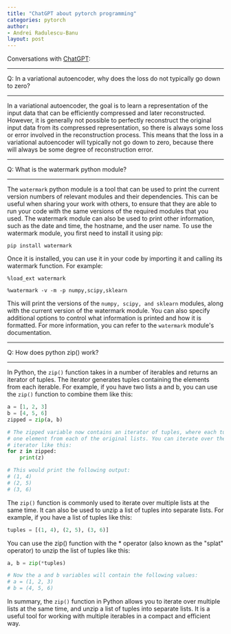 ```yaml
---
title: "ChatGPT about pytorch programming"
categories: pytorch
author:
- Andrei Radulescu-Banu
layout: post
---
```


Conversations with [ChatGPT](https://openai.com/blog/chatgpt/):

---

Q: In a variational autoencoder, why does the loss do not typically go down to zero?

---

In a variational autoencoder, the goal is to learn a representation of the input data that can be efficiently compressed and later reconstructed. However, it is generally not possible to perfectly reconstruct the original input data from its compressed representation, so there is always some loss or error involved in the reconstruction process. This means that the loss in a variational autoencoder will typically not go down to zero, because there will always be some degree of reconstruction error.

---

Q: What is the watermark python module?

---

The `watermark` python module is a tool that can be used to print the current version numbers of relevant modules and their dependencies. This can be useful when sharing your work with others, to ensure that they are able to run your code with the same versions of the required modules that you used. The watermark module can also be used to print other information, such as the date and time, the hostname, and the user name. To use the watermark module, you first need to install it using pip:

```
pip install watermark
```

Once it is installed, you can use it in your code by importing it and calling its watermark function. For example:

```
%load_ext watermark

%watermark -v -m -p numpy,scipy,sklearn
```

This will print the versions of the `numpy, scipy, and sklearn` modules, along with the current version of the watermark module. You can also specify additional options to control what information is printed and how it is formatted. For more information, you can refer to the `watermark` module's documentation.

---

Q: How does python zip() work?

---

In Python, the `zip()` function takes in a number of iterables and returns an iterator of tuples. The iterator generates tuples containing the elements from each iterable. For example, if you have two lists a and b, you can use the `zip()` function to combine them like this:

```python
a = [1, 2, 3]
b = [4, 5, 6]
zipped = zip(a, b)

# The zipped variable now contains an iterator of tuples, where each tuple contains
# one element from each of the original lists. You can iterate over the zipped
# iterator like this:
for z in zipped:
    print(z)

# This would print the following output:
# (1, 4)
# (2, 5)
# (3, 6)
```

The `zip()` function is commonly used to iterate over multiple lists at the same time. It can also be used to unzip a list of tuples into separate lists. For example, if you have a list of tuples like this:

```python
tuples = [(1, 4), (2, 5), (3, 6)]
```

You can use the zip() function with the * operator (also known as the "splat" operator) to unzip the list of tuples like this:

```python
a, b = zip(*tuples)

# Now the a and b variables will contain the following values:
# a = (1, 2, 3)
# b = (4, 5, 6)
```

In summary, the `zip()` function in Python allows you to iterate over multiple lists at the same time, and unzip a list of tuples into separate lists. It is a useful tool for working with multiple iterables in a compact and efficient way.
